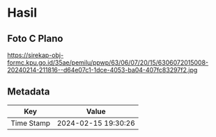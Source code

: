# Hasil

## Foto C Plano

https://sirekap-obj-formc.kpu.go.id/35ae/pemilu/ppwp/63/06/07/20/15/6306072015008-20240214-211816--d64e07c1-1dce-4053-ba04-407fc83297f2.jpg


## Metadata

| Key        | Value               |
| ---------- | ------------------- |
| Time Stamp | 2024-02-15 19:30:26 |




